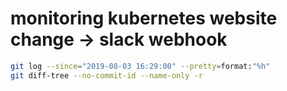 # monitoring kubernetes website change -> slack webhook
```sh
git log --since="2019-08-03 16:29:00" --pretty=format:"%h"
git diff-tree --no-commit-id --name-only -r
```
